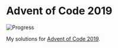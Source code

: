 # Advent of Code 2019

![Progress](https://progress-bar.dev/4/?title=Progress "Progress")

My solutions for [Advent of Code 2019](https://adventofcode.com/2019/).
